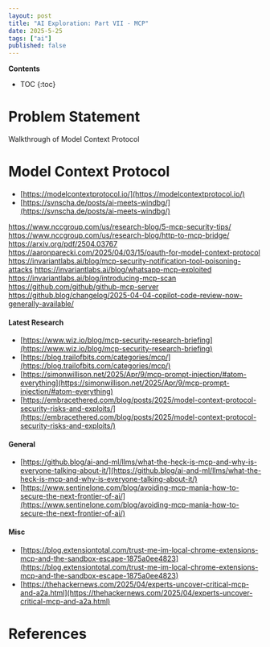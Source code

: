 ```yaml
---
layout: post
title: "AI Exploration: Part VII - MCP"
date: 2025-5-25
tags: ["ai"]
published: false
---
```


**Contents**
* TOC
{:toc}

# Problem Statement
Walkthrough of Model Context Protocol

# Model Context Protocol
* [https://modelcontextprotocol.io/](https://modelcontextprotocol.io/)
* [https://svnscha.de/posts/ai-meets-windbg/](https://svnscha.de/posts/ai-meets-windbg/)

https://www.nccgroup.com/us/research-blog/5-mcp-security-tips/
https://www.nccgroup.com/us/research-blog/http-to-mcp-bridge/
https://arxiv.org/pdf/2504.03767
https://aaronparecki.com/2025/04/03/15/oauth-for-model-context-protocol
https://invariantlabs.ai/blog/mcp-security-notification-tool-poisoning-attacks
https://invariantlabs.ai/blog/whatsapp-mcp-exploited
https://invariantlabs.ai/blog/introducing-mcp-scan
https://github.com/github/github-mcp-server
https://github.blog/changelog/2025-04-04-copilot-code-review-now-generally-available/

#### Latest Research
* [https://www.wiz.io/blog/mcp-security-research-briefing](https://www.wiz.io/blog/mcp-security-research-briefing)
* [https://blog.trailofbits.com/categories/mcp/](https://blog.trailofbits.com/categories/mcp/)
* [https://simonwillison.net/2025/Apr/9/mcp-prompt-injection/#atom-everything](https://simonwillison.net/2025/Apr/9/mcp-prompt-injection/#atom-everything)
* [https://embracethered.com/blog/posts/2025/model-context-protocol-security-risks-and-exploits/](https://embracethered.com/blog/posts/2025/model-context-protocol-security-risks-and-exploits/)

#### General
* [https://github.blog/ai-and-ml/llms/what-the-heck-is-mcp-and-why-is-everyone-talking-about-it/](https://github.blog/ai-and-ml/llms/what-the-heck-is-mcp-and-why-is-everyone-talking-about-it/)
* [https://www.sentinelone.com/blog/avoiding-mcp-mania-how-to-secure-the-next-frontier-of-ai/](https://www.sentinelone.com/blog/avoiding-mcp-mania-how-to-secure-the-next-frontier-of-ai/)

#### Misc
* [https://blog.extensiontotal.com/trust-me-im-local-chrome-extensions-mcp-and-the-sandbox-escape-1875a0ee4823](https://blog.extensiontotal.com/trust-me-im-local-chrome-extensions-mcp-and-the-sandbox-escape-1875a0ee4823)
* [https://thehackernews.com/2025/04/experts-uncover-critical-mcp-and-a2a.html](https://thehackernews.com/2025/04/experts-uncover-critical-mcp-and-a2a.html)


# References
[^1]: []()